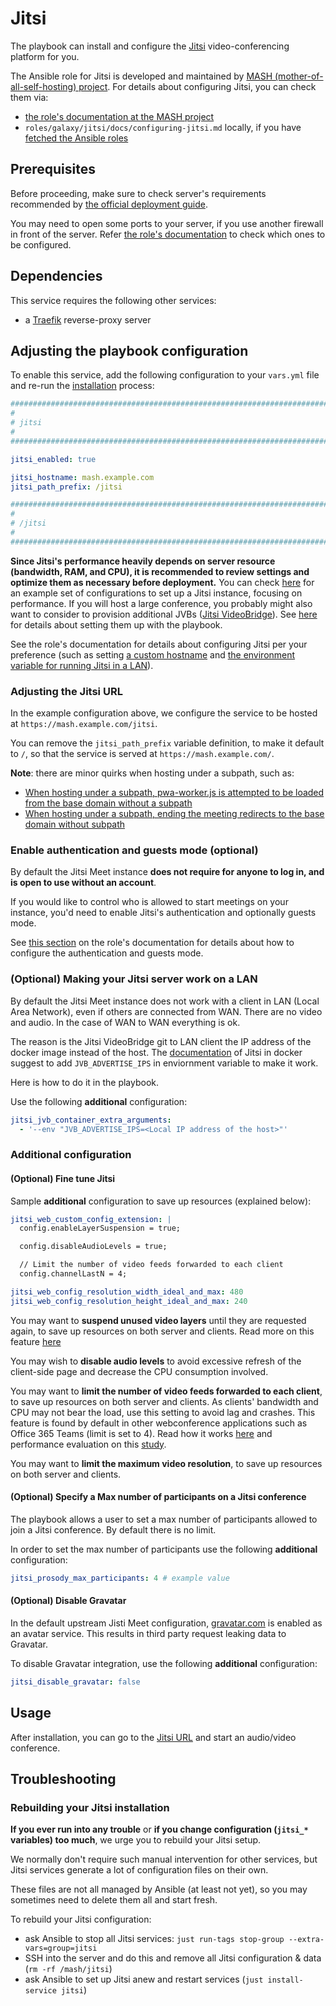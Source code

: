 <!--
SPDX-FileCopyrightText: 2020 - 2024 Slavi Pantaleev
SPDX-FileCopyrightText: 2020 - 2024 MDAD project contributors
SPDX-FileCopyrightText: 2020 Aaron Raimist
SPDX-FileCopyrightText: 2020 Mickaël Cornière
SPDX-FileCopyrightText: 2020 Chris van Dijk
SPDX-FileCopyrightText: 2020 Dominik Zajac
SPDX-FileCopyrightText: 2022 François Darveau
SPDX-FileCopyrightText: 2022 Warren Bailey
SPDX-FileCopyrightText: 2023 Antonis Christofides
SPDX-FileCopyrightText: 2023 Pierre 'McFly' Marty
SPDX-FileCopyrightText: 2024 - 2025 Suguru Hirahara

SPDX-License-Identifier: AGPL-3.0-or-later
-->

# Jitsi

The playbook can install and configure the [Jitsi](https://jitsi.org/) video-conferencing platform for you.

The Ansible role for Jitsi is developed and maintained by [MASH (mother-of-all-self-hosting) project](https://github.com/mother-of-all-self-hosting/ansible-role-jitsi). For details about configuring Jitsi, you can check them via:
- [the role's documentation at the MASH project](https://github.com/mother-of-all-self-hosting/ansible-role-jitsi/blob/main/docs/configuring-jitsi.md)
- `roles/galaxy/jitsi/docs/configuring-jitsi.md` locally, if you have [fetched the Ansible roles](installing.md#update-ansible-roles)

## Prerequisites

Before proceeding, make sure to check server's requirements recommended by [the official deployment guide](https://jitsi.github.io/handbook/docs/devops-guide/devops-guide-requirements).

You may need to open some ports to your server, if you use another firewall in front of the server. Refer [the role's documentation](https://github.com/mother-of-all-self-hosting/ansible-role-jitsi/blob/main/docs/configuring-jitsi.md#prerequisites) to check which ones to be configured.

## Dependencies

This service requires the following other services:

- a [Traefik](traefik.md) reverse-proxy server

## Adjusting the playbook configuration

To enable this service, add the following configuration to your `vars.yml` file and re-run the [installation](../installing.md) process:

```yaml
########################################################################
#                                                                      #
# jitsi                                                                #
#                                                                      #
########################################################################

jitsi_enabled: true

jitsi_hostname: mash.example.com
jitsi_path_prefix: /jitsi

########################################################################
#                                                                      #
# /jitsi                                                               #
#                                                                      #
########################################################################
```

**Since Jitsi's performance heavily depends on server resource (bandwidth, RAM, and CPU), it is recommended to review settings and optimize them as necessary before deployment.** You can check [here](https://github.com/mother-of-all-self-hosting/ansible-role-jitsi/blob/main/docs/configuring-jitsi.md#example-configurations) for an example set of configurations to set up a Jitsi instance, focusing on performance. If you will host a large conference, you probably might also want to consider to provision additional JVBs ([Jitsi VideoBridge](https://github.com/jitsi/jitsi-videobridge)). See [here](https://github.com/mother-of-all-self-hosting/ansible-role-jitsi/blob/main/docs/configuring-jitsi.md#set-up-additional-jvbs-for-more-video-conferences-optional) for details about setting them up with the playbook.

See the role's documentation for details about configuring Jitsi per your preference (such as setting [a custom hostname](https://github.com/mother-of-all-self-hosting/ansible-role-jitsi/blob/main/docs/configuring-jitsi.md#set-the-hostname) and [the environment variable for running Jitsi in a LAN](https://github.com/mother-of-all-self-hosting/ansible-role-jitsi/blob/main/docs/configuring-jitsi.md#configure-jvb_advertise_ips-for-running-behind-nat-or-on-a-lan-environment-optional)).

### Adjusting the Jitsi URL

In the example configuration above, we configure the service to be hosted at `https://mash.example.com/jitsi`.

You can remove the `jitsi_path_prefix` variable definition, to make it default to `/`, so that the service is served at `https://mash.example.com/`.

**Note**: there are minor quirks when hosting under a subpath, such as:

- [When hosting under a subpath, pwa-worker.js is attempted to be loaded from the base domain without a subpath](https://github.com/jitsi/docker-jitsi-meet/issues/1515)
- [When hosting under a subpath, ending the meeting redirects to the base domain without subpath](https://github.com/jitsi/docker-jitsi-meet/issues/1514)

### Enable authentication and guests mode (optional)

By default the Jitsi Meet instance **does not require for anyone to log in, and is open to use without an account**.

If you would like to control who is allowed to start meetings on your instance, you'd need to enable Jitsi's authentication and optionally guests mode.

See [this section](https://github.com/mother-of-all-self-hosting/ansible-role-jitsi/blob/main/docs/configuring-jitsi.md#configure-jitsi-authentication-and-guests-mode-optional) on the role's documentation for details about how to configure the authentication and guests mode.

### (Optional) Making your Jitsi server work on a LAN

By default the Jitsi Meet instance does not work with a client in LAN (Local Area Network), even if others are connected from WAN. There are no video and audio. In the case of WAN to WAN everything is ok.

The reason is the Jitsi VideoBridge git to LAN client the IP address of the docker image instead of the host. The [documentation](https://jitsi.github.io/handbook/docs/devops-guide/devops-guide-docker/#running-behind-nat-or-on-a-lan-environment) of Jitsi in docker suggest to add `JVB_ADVERTISE_IPS` in enviornment variable to make it work.

Here is how to do it in the playbook.

Use the following **additional** configuration:

```yaml
jitsi_jvb_container_extra_arguments:
  - '--env "JVB_ADVERTISE_IPS=<Local IP address of the host>"'
```

### Additional configuration

#### (Optional) Fine tune Jitsi

Sample **additional** configuration to save up resources (explained below):

```yaml
jitsi_web_custom_config_extension: |
  config.enableLayerSuspension = true;

  config.disableAudioLevels = true;

  // Limit the number of video feeds forwarded to each client
  config.channelLastN = 4;

jitsi_web_config_resolution_width_ideal_and_max: 480
jitsi_web_config_resolution_height_ideal_and_max: 240
```

You may want to **suspend unused video layers** until they are requested again, to save up resources on both server and clients.
Read more on this feature [here](https://jitsi.org/blog/new-off-stage-layer-suppression-feature/)

You may wish to **disable audio levels** to avoid excessive refresh of the client-side page and decrease the CPU consumption involved.

You may want to **limit the number of video feeds forwarded to each client**, to save up resources on both server and clients. As clients' bandwidth and CPU may not bear the load, use this setting to avoid lag and crashes.
This feature is found by default in other webconference applications such as Office 365 Teams (limit is set to 4).
Read how it works [here](https://github.com/jitsi/jitsi-videobridge/blob/master/doc/last-n.md) and performance evaluation on this [study](https://jitsi.org/wp-content/uploads/2016/12/nossdav2015lastn.pdf).

You may want to **limit the maximum video resolution**, to save up resources on both server and clients.

#### (Optional) Specify a Max number of participants on a Jitsi conference

The playbook allows a user to set a max number of participants allowed to join a Jitsi conference. By default there is no limit.

In order to set the max number of participants use the following **additional** configuration:

```yaml
jitsi_prosody_max_participants: 4 # example value
```


#### (Optional) Disable Gravatar

In the default upstream Jisti Meet configuration, [gravatar.com](https://gravatar.com/) is enabled as an avatar service. This results in third party request leaking data to Gravatar.

To disable Gravatar integration, use the following **additional** configuration:

```yaml
jitsi_disable_gravatar: false
```

## Usage

After installation, you can go to the [Jitsi URL](#url) and start an audio/video conference.


## Troubleshooting

### Rebuilding your Jitsi installation

**If you ever run into any trouble** or **if you change configuration (`jitsi_*` variables) too much**, we urge you to rebuild your Jitsi setup.

We normally don't require such manual intervention for other services, but Jitsi services generate a lot of configuration files on their own.

These files are not all managed by Ansible (at least not yet), so you may sometimes need to delete them all and start fresh.

To rebuild your Jitsi configuration:

- ask Ansible to stop all Jitsi services: `just run-tags stop-group --extra-vars=group=jitsi`
- SSH into the server and do this and remove all Jitsi configuration & data (`rm -rf /mash/jitsi`)
- ask Ansible to set up Jitsi anew and restart services (`just install-service jitsi`)
